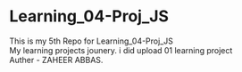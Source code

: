 # Learning_04-Proj_JS
This is my 5th Repo for Learning_04-Proj_JS
<br>
My learning projects jounery. i did upload 01 learning project
<br>
Auther - ZAHEER ABBAS.
